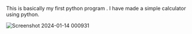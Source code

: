 This is basically my first python program . I have made a simple calculator using python.


![Screenshot 2024-01-14 000931](https://github.com/codingbot0320/Calci/assets/156232675/ee54cd13-04e1-4b94-96db-a5d21614146a)
